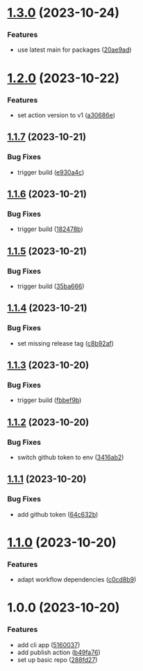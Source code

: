 # [1.3.0](https://github.com/CycriLabs/test-cli-app/compare/1.2.0...1.3.0) (2023-10-24)


### Features

* use latest main for packages ([20ae9ad](https://github.com/CycriLabs/test-cli-app/commit/20ae9adb130d8833b8b1c4936ec102c62715ca5e))

# [1.2.0](https://github.com/CycriLabs/test-cli-app/compare/1.1.7...1.2.0) (2023-10-22)


### Features

* set action version to v1 ([a30686e](https://github.com/CycriLabs/test-cli-app/commit/a30686e0909955cc59395070574a2319ffd49914))

## [1.1.7](https://github.com/CycriLabs/test-cli-app/compare/1.1.6...1.1.7) (2023-10-21)


### Bug Fixes

* trigger build ([e930a4c](https://github.com/CycriLabs/test-cli-app/commit/e930a4c376fe398b3f0f65ec88ae735bde13902b))

## [1.1.6](https://github.com/CycriLabs/test-cli-app/compare/1.1.5...1.1.6) (2023-10-21)


### Bug Fixes

* trigger build ([182478b](https://github.com/CycriLabs/test-cli-app/commit/182478b58184801b3b266319cf7dde9b5120eb6b))

## [1.1.5](https://github.com/CycriLabs/test-cli-app/compare/1.1.4...1.1.5) (2023-10-21)


### Bug Fixes

* trigger build ([35ba666](https://github.com/CycriLabs/test-cli-app/commit/35ba6668cc1778fdbcbfdbbc74a919a3c8b40276))

## [1.1.4](https://github.com/CycriLabs/test-cli-app/compare/1.1.3...1.1.4) (2023-10-21)


### Bug Fixes

* set missing release tag ([c8b92af](https://github.com/CycriLabs/test-cli-app/commit/c8b92af9ff832da803d36164fa459b190aadd772))

## [1.1.3](https://github.com/CycriLabs/test-cli-app/compare/1.1.2...1.1.3) (2023-10-20)


### Bug Fixes

* trigger build ([fbbef9b](https://github.com/CycriLabs/test-cli-app/commit/fbbef9b22eadeb7b5304433a6c1ac557931f6ecc))

## [1.1.2](https://github.com/CycriLabs/test-cli-app/compare/1.1.1...1.1.2) (2023-10-20)


### Bug Fixes

* switch github token to env ([3416ab2](https://github.com/CycriLabs/test-cli-app/commit/3416ab2da06970ac821d3ca643deae9d484afa34))

## [1.1.1](https://github.com/CycriLabs/test-cli-app/compare/1.1.0...1.1.1) (2023-10-20)


### Bug Fixes

* add github token ([64c632b](https://github.com/CycriLabs/test-cli-app/commit/64c632bb310b62c439348d69bc8910e6702f34b9))

# [1.1.0](https://github.com/CycriLabs/test-cli-app/compare/1.0.0...1.1.0) (2023-10-20)


### Features

* adapt workflow dependencies ([c0cd8b9](https://github.com/CycriLabs/test-cli-app/commit/c0cd8b956b34cf1e1c510443a06bafb4aef8fe65))

# 1.0.0 (2023-10-20)


### Features

* add cli app ([5160037](https://github.com/CycriLabs/test-cli-app/commit/51600375fa2a712b3ca0c4b894a46fcae54bafc8))
* add publish action ([b49fa76](https://github.com/CycriLabs/test-cli-app/commit/b49fa762362e372a518f3de402fc9438cfd52bcf))
* set up basic repo ([288fd27](https://github.com/CycriLabs/test-cli-app/commit/288fd27a87a30a701fe0abbe7699c93e23fc6c60))
